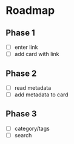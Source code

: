 # Roadmap

## Phase 1

- [ ] enter link
- [ ] add card with link

## Phase 2

- [ ] read metadata
- [ ] add metadata to card

## Phase 3

- [ ] category/tags
- [ ] search
